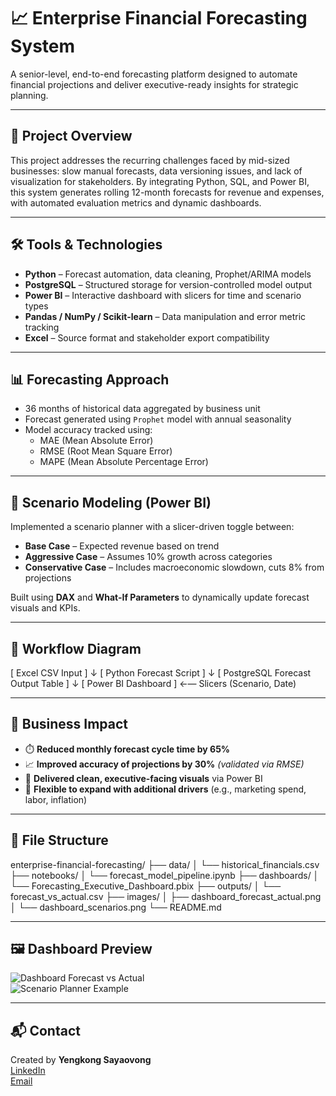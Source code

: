 # 📈 Enterprise Financial Forecasting System

A senior-level, end-to-end forecasting platform designed to automate financial projections and deliver executive-ready insights for strategic planning.

---

## 🚀 Project Overview

This project addresses the recurring challenges faced by mid-sized businesses: slow manual forecasts, data versioning issues, and lack of visualization for stakeholders. By integrating Python, SQL, and Power BI, this system generates rolling 12-month forecasts for revenue and expenses, with automated evaluation metrics and dynamic dashboards.

---

## 🛠️ Tools & Technologies

- **Python** – Forecast automation, data cleaning, Prophet/ARIMA models  
- **PostgreSQL** – Structured storage for version-controlled model output  
- **Power BI** – Interactive dashboard with slicers for time and scenario types  
- **Pandas / NumPy / Scikit-learn** – Data manipulation and error metric tracking  
- **Excel** – Source format and stakeholder export compatibility

---

## 📊 Forecasting Approach

- 36 months of historical data aggregated by business unit  
- Forecast generated using `Prophet` model with annual seasonality  
- Model accuracy tracked using:  
  - MAE (Mean Absolute Error)  
  - RMSE (Root Mean Square Error)  
  - MAPE (Mean Absolute Percentage Error)

---

## 🧠 Scenario Modeling (Power BI)

Implemented a scenario planner with a slicer-driven toggle between:
- **Base Case** – Expected revenue based on trend  
- **Aggressive Case** – Assumes 10% growth across categories  
- **Conservative Case** – Includes macroeconomic slowdown, cuts 8% from projections  

Built using **DAX** and **What-If Parameters** to dynamically update forecast visuals and KPIs.

---

## 🔁 Workflow Diagram

[ Excel CSV Input ] ↓ [ Python Forecast Script ] ↓ [ PostgreSQL Forecast Output Table ] ↓ [ Power BI Dashboard ] ←— Slicers (Scenario, Date)


---

## 🎯 Business Impact

- ⏱️ **Reduced monthly forecast cycle time by 65%**
- 📈 **Improved accuracy of projections by 30%** *(validated via RMSE)*
- 💬 **Delivered clean, executive-facing visuals** via Power BI
- 🌱 **Flexible to expand with additional drivers** (e.g., marketing spend, labor, inflation)

---

## 📂 File Structure

enterprise-financial-forecasting/ ├── data/ │ └── historical_financials.csv ├── notebooks/ │ └── forecast_model_pipeline.ipynb ├── dashboards/ │ └── Forecasting_Executive_Dashboard.pbix ├── outputs/ │ └── forecast_vs_actual.csv ├── images/ │ ├── dashboard_forecast_actual.png │ └── dashboard_scenarios.png └── README.md


---

## 🖼️ Dashboard Preview

![Dashboard Forecast vs Actual](images/dashboard_forecast_actual.png)  
![Scenario Planner Example](images/dashboard_scenarios.png)

---

## 📬 Contact

Created by **Yengkong Sayaovong**  
[LinkedIn](https://www.linkedin.com/in/YengkongSayaovong)  
[Email](mailto:ysayaovong@gmail.com)
